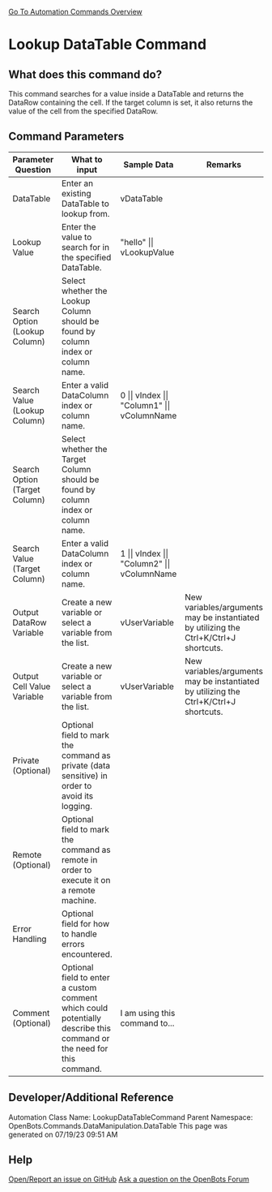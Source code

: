 <!--TITLE: Lookup DataTable Command -->
<!-- SUBTITLE: a command in the Data Manipulation Commands\DataTable group. -->
[Go To Automation Commands Overview](/automation-commands)


# Lookup DataTable Command


## What does this command do?
This command searches for a value inside a DataTable and returns the DataRow containing the cell. If the target column is set, it also returns the value of the cell from the specified DataRow.


## Command Parameters
| Parameter Question   	| What to input  	|  Sample Data 	| Remarks  	|
| ---                    | ---               | ---           | ---       |
|DataTable|Enter an existing DataTable to lookup from.|vDataTable||
|Lookup Value|Enter the value to search for in the specified DataTable.|"hello" \|\| vLookupValue||
|Search Option (Lookup Column)|Select whether the Lookup Column should be found by column index or column name.|||
|Search Value (Lookup Column)|Enter a valid DataColumn index or column name.|0 \|\| vIndex \|\| "Column1" \|\| vColumnName||
|Search Option (Target Column)|Select whether the Target Column should be found by column index or column name.|||
|Search Value (Target Column)|Enter a valid DataColumn index or column name.|1 \|\| vIndex \|\| "Column2" \|\| vColumnName||
|Output DataRow Variable|Create a new variable or select a variable from the list.|vUserVariable|New variables/arguments may be instantiated by utilizing the Ctrl+K/Ctrl+J shortcuts.|
|Output Cell Value Variable|Create a new variable or select a variable from the list.|vUserVariable|New variables/arguments may be instantiated by utilizing the Ctrl+K/Ctrl+J shortcuts.|
|Private (Optional)|Optional field to mark the command as private (data sensitive) in order to avoid its logging.|||
|Remote (Optional)|Optional field to mark the command as remote in order to execute it on a remote machine.|||
|Error Handling|Optional field for how to handle errors encountered.|||
|Comment (Optional)|Optional field to enter a custom comment which could potentially describe this command or the need for this command.|I am using this command to...||


## Developer/Additional Reference
Automation Class Name: LookupDataTableCommand
Parent Namespace: OpenBots.Commands.DataManipulation.DataTable
This page was generated on 07/19/23 09:51 AM


## Help
[Open/Report an issue on GitHub](https://github.com/OpenBotsAI/OpenBots.Studio/issues/new)
[Ask a question on the OpenBots Forum](https://openbots.ai/forums/)
